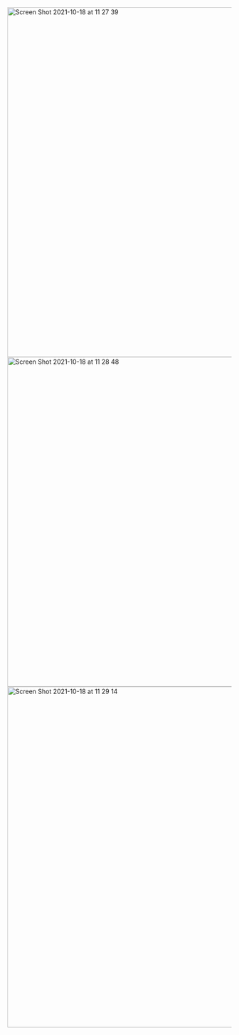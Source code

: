
<img width="786" alt="Screen Shot 2021-10-18 at 11 27 39" src="https://user-images.githubusercontent.com/82052220/137763670-85d76315-fd42-4f7f-809a-c0cb998f44bb.png">

<img width="741" alt="Screen Shot 2021-10-18 at 11 28 48" src="https://user-images.githubusercontent.com/82052220/137763681-04f3e4ac-a804-4fe9-b764-12c5ab79c1f9.png">

<img width="766" alt="Screen Shot 2021-10-18 at 11 29 14" src="https://user-images.githubusercontent.com/82052220/137763692-02c5b818-4300-4d91-8eb0-983530e78973.png">



